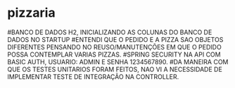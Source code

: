 # pizzaria
#BANCO DE DADOS H2, INICIALIZANDO AS COLUNAS DO BANCO DE DADOS NO STARTUP
#ENTENDI QUE O PEDIDO E A PIZZA SAO OBJETOS DIFERENTES PENSANDO NO REUSO/MANUTENÇÕES EM QUE O PEDIDO POSSA CONTEMPLAR VARIAS PIZZAS.
#SPRING SECURITY NA API COM BASIC AUTH, USUARIO: ADMIN E SENHA 1234567890.
#DA MANEIRA COM QUE OS TESTES UNITARIOS FORAM FEITOS, NAO VI A NECESSIDADE DE IMPLEMENTAR TESTE DE INTEGRAÇÃO NA CONTROLLER.